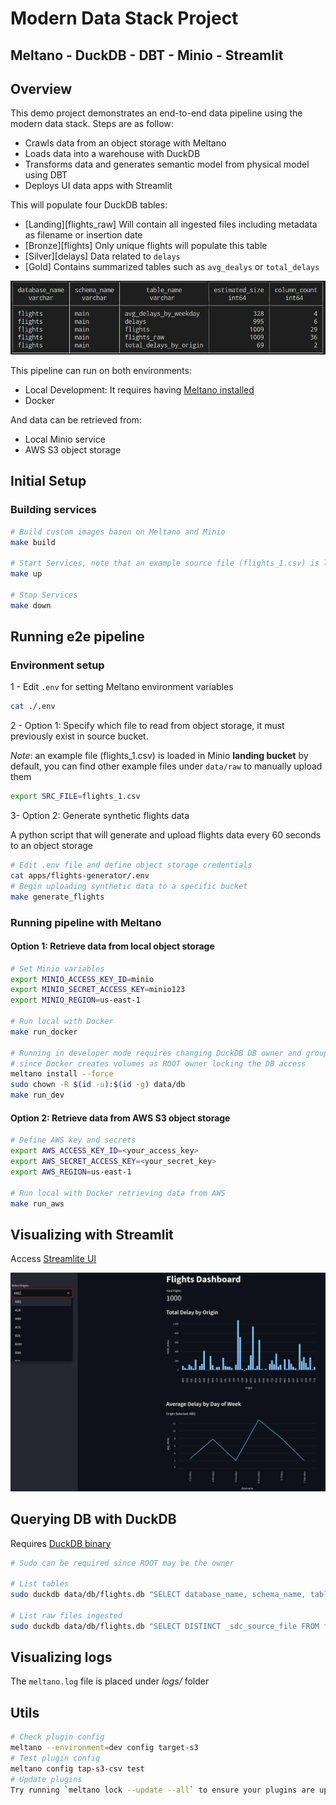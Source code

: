 
# Modern Data Stack Project
## Meltano - DuckDB - DBT - Minio - Streamlit
## Overview

This demo project demonstrates an end-to-end data pipeline using the modern data stack. Steps are as follow:

- Crawls data from an object storage with Meltano
- Loads data into a warehouse with DuckDB
- Transforms data and generates semantic model from physical model using DBT
- Deploys UI data apps with Streamlit

This will populate four DuckDB tables:

- [Landing][flights_raw] Will contain all ingested files including metadata as filename or insertion date
- [Bronze][flights] Only unique flights will populate this table
- [Silver][delays] Data related to `delays`
- [Gold] Contains summarized tables such as `avg_dealys` or `total_delays`

![](./imgs/ddb_tables.jpeg)

This pipeline can run on both environments:

- Local Development: It requires having [Meltano installed](https://docs.meltano.com/getting-started/installation/)
- Docker

And data can be retrieved from:

- Local Minio service
- AWS S3 object storage

## Initial Setup
### Building services 
```bash
# Build custom images basen on Meltano and Minio
make build

# Start Services, note that an example source file (flights_1.csv) is loaded under Minio landing bucket
make up

# Stop Services
make down
```

## Running e2e pipeline
### Environment setup
1 - Edit `.env` for setting Meltano environment variables
```bash
cat ./.env
```

2 - Option 1: Specify which file to read from object storage, it must previously exist in source bucket. 

*Note*: an example file (flights_1.csv) is loaded in Minio **landing bucket** by default, you can find other example files under `data/raw` to manually upload them

```bash
export SRC_FILE=flights_1.csv
```

3- Option 2: Generate synthetic flights data

 A python script that will generate and upload flights data every 60 seconds to an object storage
```bash
# Edit .env file and define object storage credentials
cat apps/flights-generator/.env
# Begin uploading synthetic data to a specific bucket
make generate_flights
```

### Running pipeline with Meltano
#### Option 1: Retrieve data from local object storage 
```bash
# Set Minio variables
export MINIO_ACCESS_KEY_ID=minio
export MINIO_SECRET_ACCESS_KEY=minio123
export MINIO_REGION=us-east-1

# Run local with Docker
make run_docker

# Running in developer mode requires changing DuckDB DB owner and group
# since Docker creates volumes as ROOT owner locking the DB access
meltano install --force
sudo chown -R $(id -u):$(id -g) data/db
make run_dev

```

#### Option 2: Retrieve data from AWS S3 object storage

```bash
# Define AWS key and secrets
export AWS_ACCESS_KEY_ID=<your_access_key>
export AWS_SECRET_ACCESS_KEY=<your_secret_key>
export AWS_REGION=us-east-1

# Run local with Docker retrieving data from AWS
make run_aws
```

## Visualizing with Streamlit

Access [Streamlite UI](http://localhost:8501/)

![](./imgs/flights_dashboard.jpeg)

## Querying DB with DuckDB
Requires [DuckDB binary](https://duckdb.org/docs/installation/?version=stable&environment=cli&platform=linux&download_method=package_manager)
```bash
# Sudo can be required since ROOT may be the owner

# List tables
sudo duckdb data/db/flights.db "SELECT database_name, schema_name, table_name, estimated_size, column_count FROM duckdb_tables();"

# List raw files ingested
sudo duckdb data/db/flights.db "SELECT DISTINCT _sdc_source_file FROM flights_raw;"
```

## Visualizing logs
The `meltano.log` file is placed under *logs/* folder

## Utils
```bash
# Check plugin config 
meltano --environment=dev config target-s3
# Test plugin config
meltano config tap-s3-csv test
# Update plugins
Try running `meltano lock --update --all` to ensure your plugins are up to date
```